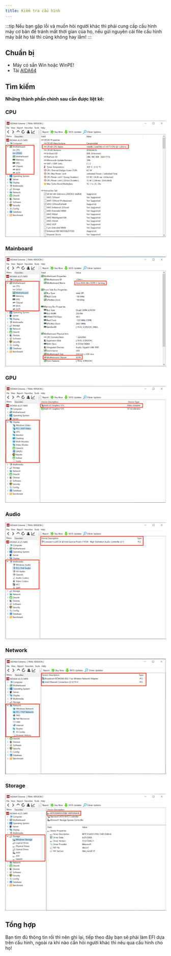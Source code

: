 ```yaml
---
title: Kiểm tra cấu hình
---
```


:::tip
Nếu bạn gặp lỗi và muốn hỏi người khác thì phải cung cấp cấu hình máy cơ bản để tránh mất thời gian của họ, nếu gửi nguyên cái file cấu hình máy bắt họ tải thì cũng không hay lắm!
:::

## Chuẩn bị

+ Máy có sẵn Win hoặc WinPE!
+ Tải [AIDA64](https://www.aida64.com/downloads)

## Tìm kiếm

**Những thành phần chính sau cần được liệt kê:**

### CPU

![CPU](/img/docs/finding-hardware/cpu-model-aida64.png)

### Mainboard

![Main](/img/docs/finding-hardware/mainboard-model-aida64.png)

### GPU

![GPU](/img/docs/finding-hardware/GPU-model-aida64.png)

### Audio

![Audio](/img/docs/finding-hardware/audio-controller-aida64.png)

### Network

![Network](/img/docs/finding-hardware/nic-model-aida64.png)

### Storage

![Storage](/img/docs/finding-hardware/disk-model-aida64.png)

## Tổng hợp

Bạn tìm đủ thông tin rồi thì nên ghi lại, tiếp theo đây bạn sẽ phải làm EFI dựa trên cấu hình, ngoài ra khi nào cần hỏi người khác thì nêu qua cấu hình cho họ!
